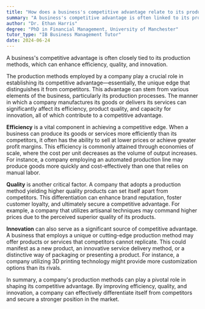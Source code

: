 ```yaml
---
title: "How does a business's competitive advantage relate to its production method?"
summary: "A business's competitive advantage is often linked to its production method, which can enhance efficiency, quality, and innovation."
author: "Dr. Ethan Harris"
degree: "PhD in Financial Management, University of Manchester"
tutor_type: "IB Business Management Tutor"
date: 2024-06-24
---
```


A business's competitive advantage is often closely tied to its production methods, which can enhance efficiency, quality, and innovation.

The production methods employed by a company play a crucial role in establishing its competitive advantage—essentially, the unique edge that distinguishes it from competitors. This advantage can stem from various elements of the business, particularly its production processes. The manner in which a company manufactures its goods or delivers its services can significantly affect its efficiency, product quality, and capacity for innovation, all of which contribute to a competitive advantage.

**Efficiency** is a vital component in achieving a competitive edge. When a business can produce its goods or services more efficiently than its competitors, it often has the ability to sell at lower prices or achieve greater profit margins. This efficiency is commonly attained through economies of scale, where the cost per unit decreases as the volume of output increases. For instance, a company employing an automated production line may produce goods more quickly and cost-effectively than one that relies on manual labor.

**Quality** is another critical factor. A company that adopts a production method yielding higher quality products can set itself apart from competitors. This differentiation can enhance brand reputation, foster customer loyalty, and ultimately secure a competitive advantage. For example, a company that utilizes artisanal techniques may command higher prices due to the perceived superior quality of its products.

**Innovation** can also serve as a significant source of competitive advantage. A business that employs a unique or cutting-edge production method may offer products or services that competitors cannot replicate. This could manifest as a new product, an innovative service delivery method, or a distinctive way of packaging or presenting a product. For instance, a company utilizing 3D printing technology might provide more customization options than its rivals.

In summary, a company's production methods can play a pivotal role in shaping its competitive advantage. By improving efficiency, quality, and innovation, a company can effectively differentiate itself from competitors and secure a stronger position in the market.
    